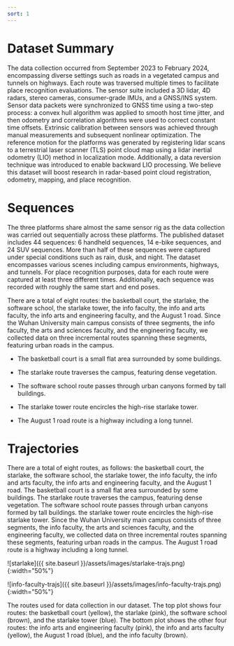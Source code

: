 ```yaml
---
sort: 1
---
```


# Dataset Summary

The data collection occurred from September 2023 to February 2024, encompassing diverse settings such as roads in a vegetated campus and tunnels on highways. Each route was traversed multiple times to facilitate place recognition evaluations. The sensor suite included a 3D lidar, 4D radars, stereo cameras, consumer-grade IMUs, and a GNSS/INS system. Sensor data packets were synchronized to GNSS time using a two-step process: 
a convex hull algorithm was applied to smooth host time jitter, and then odometry and correlation algorithms were used to correct constant time offsets. Extrinsic calibration between sensors was achieved through manual measurements and subsequent nonlinear optimization. The reference motion for the platforms was generated by registering lidar scans to a terrestrial laser scanner (TLS) point cloud map using a lidar inertial odometry (LIO) method in localization mode. Additionally, a data reversion technique was introduced to enable backward LIO processing. We believe this dataset will boost research in radar-based point cloud registration, odometry, mapping, and place recognition.

<!---
Text can be **bold**, _italic_, or ~~strikethrough~~. [Links](https://github.com) should be blue with no underlines (unless hovered over).

There should be whitespace between paragraphs. There should be whitespace between paragraphs. There should be whitespace between paragraphs. There should be whitespace between paragraphs.

There should be whitespace between paragraphs. There should be whitespace between paragraphs. There should be whitespace between paragraphs. There should be whitespace between paragraphs.

> There should be no margin above this first sentence.
>
> Blockquotes should be a lighter gray with a gray border along the left side.
>
> There should be no margin below this final sentence.
--->

# Sequences

The three platforms share almost the same sensor rig as the data collection was carried out sequentially across these platforms. The published dataset includes 44 sequences: 6 handheld sequences, 14 e-bike sequences, and 24 SUV sequences. More than half of these sequences were captured under special conditions such as rain, dusk, and night. The dataset encompasses various scenes including campus environments, highways, and tunnels. For place recognition purposes, data for each route were captured at least three different times. Additionally, each sequence was recorded with roughly the same start and end poses.

There are a total of eight routes: the basketball court, the starlake, the software school, the starlake tower, the info faculty, the info and arts faculty, the info arts and engineering faculty, and the August 1 road. 
Since the Wuhan University main campus consists of three segments, the info faculty, the arts and sciences faculty, and the engineering faculty, we collected data on three incremental routes spanning these segments, featuring urban roads in the campus.

- The basketball court is a small flat area surrounded by some buildings.

- The starlake route traverses the campus, featuring dense vegetation.

- The software school route passes through urban canyons formed by tall buildings.

- The starlake tower route encircles the high-rise starlake tower.

- The August 1 road route is a highway including a long tunnel.

# Trajectories

There are a total of eight routes, as follows:
the basketball court, the starlake, the software school, the starlake tower, the info faculty, 
the info and arts faculty, the info arts and engineering faculty, and the August 1 road.
The basketball court is a small flat area surrounded by some buildings.
The starlake route traverses the campus, featuring dense vegetation.
The software school route passes through urban canyons formed by tall buildings.
the starlake tower route encircles the high-rise starlake tower.
Since the Wuhan University main campus consists of three segments, the info faculty, the arts and sciences faculty, and the engineering faculty, we collected data on three incremental routes spanning these segments, featuring urban roads in the campus.
The August 1 road route is a highway including a long tunnel.

![starlake]({{ site.baseurl }}/assets/images/starlake-trajs.png){:width="50%"}

![info-faculty-trajs]({{ site.baseurl }}/assets/images/info-faculty-trajs.png){:width="50%"}

The routes used for data collection in our dataset. The top plot shows four routes: the basketball court (yellow), the starlake (pink), the software school (brown), and the starlake tower (blue). The bottom plot shows the other four routes: the info arts and engineering faculty (pink), the info and arts faculty (yellow), the August 1 road (blue), and the info faculty (brown).

<!---

## Header 2

> This is a blockquote following a header. Bacon ipsum dolor sit amet t-bone doner shank drumstick, pork belly porchetta chuck sausage brisket ham hock rump pig. Chuck kielbasa leberkas, pork bresaola ham hock filet mignon cow shoulder short ribs biltong.

### Header 3

```
This is a code block following a header.
```

#### Header 4

- This is an unordered list following a header.
- This is an unordered list following a header.
- This is an unordered list following a header.

##### Header 5

1. This is an ordered list following a header.
2. This is an ordered list following a header.
3. This is an ordered list following a header.

###### Header 6

| What    | Follows  |
| ------- | -------- |
| A table | A header |
| A table | A header |
| A table | A header |

---

There's a horizontal rule above and below this.

---

Here is an unordered list:

- Salt-n-Pepa
- Bel Biv DeVoe
- Kid 'N Play

And an ordered list:

1. Michael Jackson
2. Michael Bolton
3. Michael Bublé

And an unordered task list:

- [x] Create a sample markdown document
- [x] Add task lists to it
- [ ] Take a vacation

And a "mixed" task list:

- [ ] Steal underpants
- ?
- [ ] Profit!

And a nested list:

- Jackson 5
  - Michael
  - Tito
  - Jackie
  - Marlon
  - Jermaine
- TMNT
  - Leonardo
  - Michelangelo
  - Donatello
  - Raphael

Definition lists can be used with HTML syntax. Definition terms are bold and italic.

<dl>
    <dt>Name</dt>
    <dd>Godzilla</dd>
    <dt>Born</dt>
    <dd>1952</dd>
    <dt>Birthplace</dt>
    <dd>Japan</dd>
    <dt>Color</dt>
    <dd>Green</dd>
</dl>

---

Tables should have bold headings and alternating shaded rows.

| Artist          | Album          | Year |
| --------------- | -------------- | ---- |
| Michael Jackson | Thriller       | 1982 |
| Prince          | Purple Rain    | 1984 |
| Beastie Boys    | License to Ill | 1986 |

If a table is too wide, it should condense down and/or scroll horizontally.
--->

<!-- prettier-ignore-start -->

<!--
| Artist            | Album           | Year | Label       | Awards   | Songs     |
|-------------------|-----------------|------|-------------|----------|-----------|
| Michael Jackson   | Thriller        | 1982 | Epic Records | Grammy Award for Album of the Year, American Music Award for Favorite Pop/Rock Album, American Music Award for Favorite Soul/R&B Album, Brit Award for Best Selling Album, Grammy Award for Best Engineered Album, Non-Classical | Wanna Be Startin' Somethin', Baby Be Mine, The Girl Is Mine, Thriller, Beat It, Billie Jean, Human Nature, P.Y.T. (Pretty Young Thing), The Lady in My Life |
| Prince            | Purple Rain     | 1984 | Warner Brothers Records | Grammy Award for Best Score Soundtrack for Visual Media, American Music Award for Favorite Pop/Rock Album, American Music Award for Favorite Soul/R&B Album, Brit Award for Best Soundtrack/Cast Recording, Grammy Award for Best Rock Performance by a Duo or Group with Vocal | Let's Go Crazy, Take Me With U, The Beautiful Ones, Computer Blue, Darling Nikki, When Doves Cry, I Would Die 4 U, Baby I'm a Star, Purple Rain |
| Beastie Boys      | License to Ill  | 1986 | Mercury Records | noawardsbutthistablecelliswide | Rhymin & Stealin, The New Style, She's Crafty, Posse in Effect, Slow Ride, Girls, (You Gotta) Fight for Your Right, No Sleep Till Brooklyn, Paul Revere, Hold It Now, Hit It, Brass Monkey, Slow and Low, Time to Get Ill |
-->
<!-- prettier-ignore-end -->
<!--
---

Code snippets like `var foo = "bar";` can be shown inline.

Also, `this should vertically align` ~~`with this`~~ ~~and this~~.

Code can also be shown in a block element.

```
var foo = "bar";
```

Code can also use syntax highlighting.

```javascript
var foo = "bar";
```

```
Long, single-line code blocks should not wrap. They should horizontally scroll if they are too long. This line should be long enough to demonstrate this.
```

```javascript
var foo =
  "The same thing is true for code with syntax highlighting. A single line of code should horizontally scroll if it is really long.";
```

Inline code inside table cells should still be distinguishable.

| Language   | Code               |
| ---------- | ------------------ |
| Javascript | `var foo = "bar";` |
| Ruby       | `foo = "bar"`      |

---

Small images should be shown at their actual size.

![Octocat](https://github.githubassets.com/images/icons/emoji/octocat.png)

Large images should always scale down and fit in the content container.

![Branching](https://guides.github.com/activities/hello-world/branching.png)

```
This is the final element on the page and there should be no margin below this.
```
 -->